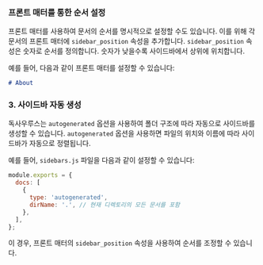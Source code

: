 ### 프론트 매터를 통한 순서 설정

프론트 매터를 사용하여 문서의 순서를 명시적으로 설정할 수도 있습니다. 이를 위해 각 문서의 프론트 매터에 `sidebar_position` 속성을 추가합니다. `sidebar_position` 속성은 숫자로 순서를 정의합니다. 숫자가 낮을수록 사이드바에서 상위에 위치합니다.

예를 들어, 다음과 같이 프론트 매터를 설정할 수 있습니다:

```md
# About

```

### 3. 사이드바 자동 생성

독사우루스는 `autogenerated` 옵션을 사용하여 폴더 구조에 따라 자동으로 사이드바를 생성할 수 있습니다. `autogenerated` 옵션을 사용하면 파일의 위치와 이름에 따라 사이드바가 자동으로 정렬됩니다.

예를 들어, `sidebars.js` 파일을 다음과 같이 설정할 수 있습니다:

```js
module.exports = {
  docs: [
    {
      type: 'autogenerated',
      dirName: '.', // 현재 디렉토리의 모든 문서를 포함
    },
  ],
};
```

이 경우, 프론트 매터의 `sidebar_position` 속성을 사용하여 순서를 조정할 수 있습니다.

